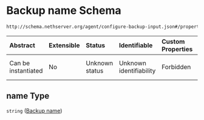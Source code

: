 # Backup name Schema

```txt
http://schema.nethserver.org/agent/configure-backup-input.json#/properties/name
```



| Abstract            | Extensible | Status         | Identifiable            | Custom Properties | Additional Properties | Access Restrictions | Defined In                                                                                |
| :------------------ | :--------- | :------------- | :---------------------- | :---------------- | :-------------------- | :------------------ | :---------------------------------------------------------------------------------------- |
| Can be instantiated | No         | Unknown status | Unknown identifiability | Forbidden         | Allowed               | none                | [configure-backup-input.json\*](agent/configure-backup-input.json "open original schema") |

## name Type

`string` ([Backup name](configure-backup-input-properties-backup-name.md))
